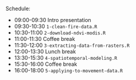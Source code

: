 Schedule:

- 09:00-09:30 Intro presentation
- 09:30-10:30 `1-clean-fire-data.R`
- 10:30-11:00 `2-download-ndvi-modis.R`
- 11:00-11:30 Coffee break
- 11:30-12:00 `3-extracting-data-from-rasters.R`
- 12:00-13:30 Lunch break
- 13:30-15:30 `4-spatiotemporal-modeling.R`
- 15:30-16:00 Coffee break
- 16:00-18:00 `5-applying-to-movement-data.R`
